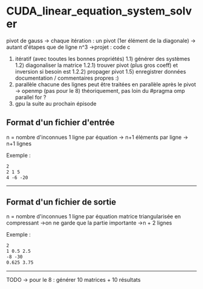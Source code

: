 ﻿CUDA_linear_equation_system_solver
=======

pivot de gauss
-> chaque itération : un pivot (1er élément de la diagonale) -> autant d'étapes que de ligne
n^3
->projet : code c

1) itératif (avec tooutes les bonnes propriétés)
1.1) générer des systèmes
1.2) diagonaliser la matrice
    1.2.1) trouver pivot (plus gros coeff) et inversion si besoin est
    1.2.2) propager pivot
1.5) enregistrer données
documentation / commentaires propres :)
2) parallèle
chacune des lignes peut être traitées en parallèle après le pivot -> openmp (pas pour le 8)
théoriquement, pas loin du #pragma omp parallel for ?  
3) gpu
la suite au prochain épisode

Format d'un fichier d'entrée
-----------

n = nombre d'inconnues
1 ligne par équation
    -> n+1 éléments par ligne
    -> n+1 lignes

Exemple :

```.txt file
2
2 1 5
4 -6 -20
```

-----------

Format d'un fichier de sortie
-----------

n = nombre d'inconnues
1 ligne par équation
 matrice triangularisée en compressant ->on ne garde que la partie importante
->n + 2 lignes

Exemple :

```.txt file
2
1 0.5 2.5
-8 -30
0.625 3.75
```

-----------

TODO -> pour le 8 : générer 10 matrices + 10 résultats
